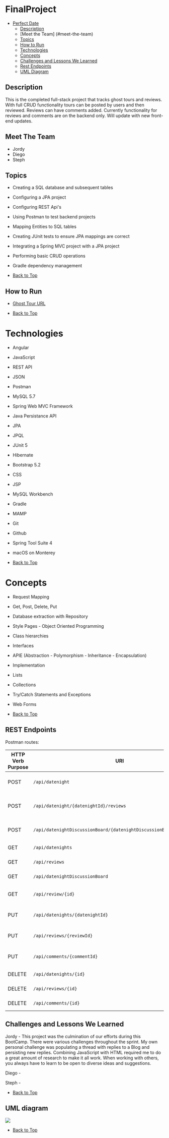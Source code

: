 # FinalProject

- [Perfect Date](#finalproject)
  - [Description](#description)
  - [Meet the Team] (#meet-the-team)
  - [Topics](#topics)
  - [How to Run](#how-to-run)
  - [Technologies](#technologies)
  - [Concepts](#concepts)
  - [Challenges and Lessons We Learned](#challenges-and-lessons-we-learned)
  - [Rest Endpoints](#rest-endpoints)
  - [UML Diagram](#uml-diagram)


## Description

This is the completed full-stack project that tracks ghost tours and reviews. With full CRUD functionality  tours can be posted by users and then reviewed. Reviews can have comments added. Currently functionality for reviews and comments are on the backend only. Will update with new front-end updates. 


## Meet The Team

- Jordy
- Diego
- Steph


## Topics
-   Creating a SQL database and subsequent tables
-   Configuring a JPA project
-   Configuring REST Api's
- Using Postman to test backend projects
-   Mapping Entities to SQL tables
-   Creating JUnit tests to ensure JPA mappings are correct
-   Integrating a Spring MVC project with a JPA project
-   Performing basic CRUD operations
-   Gradle dependency management



- [Back to Top](#finalproject)

##  How to Run

- [Ghost Tour URL](http://54.176.46.29:8080/GhostTour)

- [Back to Top](#finalproject)

# Technologies

-   Angular
-   JavaScript
-   REST API
-   JSON
-   Postman
-   MySQL 5.7
-   Spring Web MVC Framework
-   Java Persistance API
-   JPA
-   JPQL
-   JUnit 5
-   Hibernate
-   Bootstrap 5.2
-   CSS
-   JSP
-   MySQL Workbench
-   Gradle
-   MAMP
-   Git
-   Github
-   Spring Tool Suite 4
-   macOS on Monterey

- [Back to Top](#finalproject)

# Concepts

-   Request Mapping
-   Get, Post, Delete, Put
-   Database extraction with Repository
-   Style Pages - Object Oriented Programming
-   Class hierarchies
-   Interfaces
-   APIE (Abstraction - Polymorphism - Inheritance - Encapsulation)
-   Implementation
-   Lists
-   Collections
-   Try/Catch Statements and Exceptions
-   Web Forms

- [Back to Top](#finalproject)

## REST Endpoints

Postman routes:

|   HTTP Verb Purpose |URI                                                             |Request Body              |Response Body                 | Operation
|---------------------|----------------------------------------------------------------|--------------------------|------------------------------|-----------
|POST                 |`/api/datenight`                                                  |JSON for new datenight    |Create datenight              |Create
|POST                 |`/api/datenight/{datenightId}/reviews`                              |JSON for new review       |Create review by datenight id |Create
|POST                 |`/api/datenightDiscussionBoard/{datenightDiscussionBoardId}/comments`  |JSON for new comment     |Create comment for review      |Create
|GET                  |`/api/datenights`                                                 |                          |List of datenights             |Read
|GET                  |`/api/reviews`                                                    |                          |List of reviews               |Read
|GET                  |`/api/datenightDiscussionBoard`                                    |                          |List of comments              |Read
|GET                  |`/api/review/{id}`                                                |                          |View review by id             |Read
|PUT                  |`/api/datenights/{datenightId}`                                    |JSON to update datenight  |Update datenight              |Update      
|PUT                  |`/api/reviews/{reviewId}`                                          |JSON to update review     |Update review                |Update
|PUT                  |`/api/comments/{commentId}`                                        |JSON to update comments   |Update comment               |Update
|DELETE               |`/api/datenights/{id}`                                            |                           |Delete datenight              |Delete
|DELETE               |`/api/reviews/{id}`                                               |                           |Delete review                |Delete
|DELETE               |`/api/comments/{id}`                                              |                           |Delete comment               |Delete



## Challenges and Lessons We Learned

Jordy - This project was the culmination of our efforts during this BootCamp. There were various challenges throughout the sprint. My own personal challenge was populating a thread with replies to a Blog and persisting new replies. Combining JavaScript with HTML required me to do a great amount of research to make it all work. When working with others, you always have to learn to be open to diverse ideas and suggestions.

Diego - 

Steph - 


- [Back to Top](#finalproject)

## UML diagram


[![](https://mermaid.ink/img/pako:eNqtV1FvqjAU_isNz9sf2JsbzJE75424u9zEpKm0YhOgptQtXvW_37ZgV6Ao6HzBtt85Pd93Tk9h78UME-_BI9ynKOEoW-TA_N6jYAYOh_t7dgAj358FUQQewMJjOQGCAflYeMBtsAez4E8YfNj4DOW7hdeF90fzAL6F45d5f5uPMHp5DaP5sF30JtAPo6f3KAqnb_BxOpr5_X08vk7Hw9DwaTqZBG8X4qwUq-yk4OFcRjd6heFkNA7atjXpLfkGJKBhdbDTAF9GEXySw_F09revm7rRUfk8gJoTZW2q51ws3TV3nve1KW576ldeuhx6JRuApp3BDi6WMyyVr-kwHUD7GO_tGQBoLgDF4PcvaYq20jAhOeFIEFyPC4BCcJonYEV5IWCOMuJcTtG5VZIhmjpXtgXhnWYbVBRfjGPnIs1QQuCWu_0uKZPtb7PeOVc5Sxs7LpmcQjkgOVqmpLEjlro8M54hof9CtoJLysW6LSnCmJOigFLaZy1tOa5renR0ievTs2ZcALkkeTm5xizLSC46GXHySckXVDPtGFR6DBk1aG6vQFqTnCZrYaDfU2eo21Xaao-31mtHeSg_FeNTrOWww02MNoKy3Fo7yqi_h6YX3hpv_RAcLWm6uvH-pkyUBrFcTRjfGbg1YeOPrnB-mHPvs-2TIua0mZchFdvrmNZOScyJIuI4JhZIN8HtBmvKzvaCYkE_SU3XcmDuJkvTi3R6p7xK3-kCbuxxOWeV8PJBiGhNx1TsgAMsvbSn_9FNLSZ93V4bUNXbiu8FKxvLlCWNfF1UtPIrqLAviHr22pwa5WoxM5f_tQw1iVYLb7KsAEPZKoC2PwHUwAk4bWADTVj1IjvznnJjmp38b6Deu1uewCUW0yLeFoXsPnDJEMc1YzfESOTdeRmRcVMsP9K0HAtPrIlsg556icNkhbap3ltBy1YSYCoY9x5WKC3InVYr2uWxmShR1feemSXaalJ-DuqvwuN_6QMSXQ)](https://mermaid.live/edit#pako:eNqtV1FvqjAU_isNz9sf2JsbzJE75424u9zEpKm0YhOgptQtXvW_37ZgV6Ao6HzBtt85Pd93Tk9h78UME-_BI9ynKOEoW-TA_N6jYAYOh_t7dgAj358FUQQewMJjOQGCAflYeMBtsAez4E8YfNj4DOW7hdeF90fzAL6F45d5f5uPMHp5DaP5sF30JtAPo6f3KAqnb_BxOpr5_X08vk7Hw9DwaTqZBG8X4qwUq-yk4OFcRjd6heFkNA7atjXpLfkGJKBhdbDTAF9GEXySw_F09revm7rRUfk8gJoTZW2q51ws3TV3nve1KW576ldeuhx6JRuApp3BDi6WMyyVr-kwHUD7GO_tGQBoLgDF4PcvaYq20jAhOeFIEFyPC4BCcJonYEV5IWCOMuJcTtG5VZIhmjpXtgXhnWYbVBRfjGPnIs1QQuCWu_0uKZPtb7PeOVc5Sxs7LpmcQjkgOVqmpLEjlro8M54hof9CtoJLysW6LSnCmJOigFLaZy1tOa5renR0ievTs2ZcALkkeTm5xizLSC46GXHySckXVDPtGFR6DBk1aG6vQFqTnCZrYaDfU2eo21Xaao-31mtHeSg_FeNTrOWww02MNoKy3Fo7yqi_h6YX3hpv_RAcLWm6uvH-pkyUBrFcTRjfGbg1YeOPrnB-mHPvs-2TIua0mZchFdvrmNZOScyJIuI4JhZIN8HtBmvKzvaCYkE_SU3XcmDuJkvTi3R6p7xK3-kCbuxxOWeV8PJBiGhNx1TsgAMsvbSn_9FNLSZ93V4bUNXbiu8FKxvLlCWNfF1UtPIrqLAviHr22pwa5WoxM5f_tQw1iVYLb7KsAEPZKoC2PwHUwAk4bWADTVj1IjvznnJjmp38b6Deu1uewCUW0yLeFoXsPnDJEMc1YzfESOTdeRmRcVMsP9K0HAtPrIlsg556icNkhbap3ltBy1YSYCoY9x5WKC3InVYr2uWxmShR1feemSXaalJ-DuqvwuN_6QMSXQ)

- [Back to Top](#finalproject)